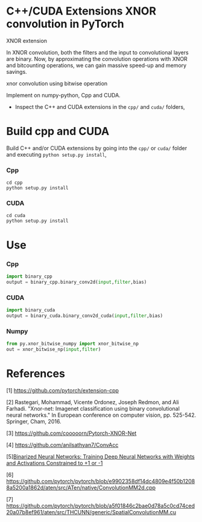 # C++/CUDA Extensions XNOR convolution in PyTorch

XNOR extension 

In XNOR convolution, both the filters and the input to convolutional layers are binary. Now, by approximating the convolution operations with XNOR and bitcounting operations, we can gain massive speed-up and memory savings.

xnor convolution using bitwise operation 

Implement on numpy-python, Cpp and CUDA. 


- Inspect the C++ and CUDA extensions in the `cpp/` and `cuda/` folders,

# Build cpp and CUDA 

Build C++ and/or CUDA extensions by going into the `cpp/` or `cuda/` folder and executing `python setup.py install`,

### Cpp

```shell
cd cpp
python setup.py install 
```

### CUDA
```shell
cd cuda
python setup.py install 
```

# Use 
### Cpp 
```python
import binary_cpp
output = binary_cpp.binary_conv2d(input,filter,bias)
```

### CUDA 
```python
import binary_cuda
output = binary_cuda.binary_conv2d_cuda(input,filter,bias)
```

### Numpy

```python
from py.xnor_bitwise_numpy import xnor_bitwise_np
out = xnor_bitwise_np(input,filter)
```
# References

[1] https://github.com/pytorch/extension-cpp

[2] Rastegari, Mohammad, Vicente Ordonez, Joseph Redmon, and Ali Farhadi. "Xnor-net: Imagenet classification using binary convolutional neural networks." In European conference on computer vision, pp. 525-542. Springer, Cham, 2016.

[3] https://github.com/cooooorn/Pytorch-XNOR-Net

[4] https://github.com/anilsathyan7/ConvAcc

[5][Binarized Neural Networks: Training Deep Neural Networks with Weights and Activations Constrained to +1 or -1](https://arxiv.org/pdf/1602.02830.pdf)

[6] https://github.com/pytorch/pytorch/blob/e9902358df14dc4809e4f50b12088a5200a1862d/aten/src/ATen/native/ConvolutionMM2d.cpp

[7] https://github.com/pytorch/pytorch/blob/a5f01846c2bae0d78a5c0cd74ced20a07b8ef961/aten/src/THCUNN/generic/SpatialConvolutionMM.cu